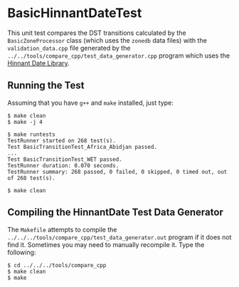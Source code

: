 # BasicHinnantDateTest

This unit test compares the DST transitions calculated by the
`BasicZoneProcessor` class (which uses the `zonedb` data files) with the
`validation_data.cpp` file generated by the
`../../tools/compare_cpp/test_data_generator.cpp` program which uses the
[Hinnant Date Library](https://github.com/HowardHinnant/date).

## Running the Test

Assuming that you have `g++` and `make` installed, just type:
```
$ make clean
$ make -j 4

$ make runtests
TestRunner started on 268 test(s).
Test BasicTransitionTest_Africa_Abidjan passed.
...
Test BasicTransitionTest_WET passed.
TestRunner duration: 0.070 seconds.
TestRunner summary: 268 passed, 0 failed, 0 skipped, 0 timed out, out of 268 test(s).

$ make clean
```

## Compiling the HinnantDate Test Data Generator

The `Makefile` attempts to compile the
`../../../tools/compare_cpp/test_data_generator.out` program if it does not find
it. Sometimes you may need to manually recompile it. Type the following:

```
$ cd ../../../tools/compare_cpp
$ make clean
$ make
```
